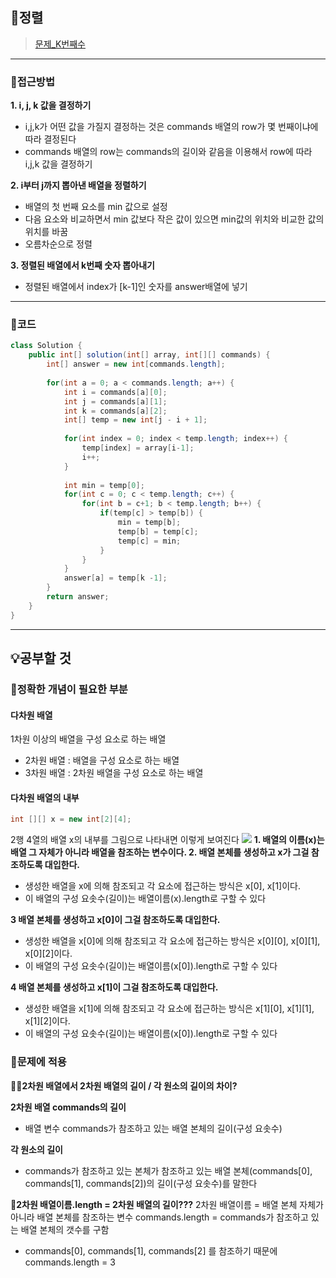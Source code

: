 ## 📝정렬    
> [문제_K번째수](https://programmers.co.kr/learn/courses/30/lessons/42748) 

---
### 📍접근방법
**1. i, j, k 값을 결정하기**
- i,j,k가 어떤 값을 가질지 결정하는 것은 commands 배열의 row가 몇 번째이냐에 따라 결정된다 
- commands 배열의 row는 commands의 길이와 같음을 이용해서 row에 따라 i,j,k 값을 결정하기

**2. i부터 j까지 뽑아낸 배열을 정렬하기**
- 배열의 첫 번째 요소를 min 값으로 설정
- 다음 요소와 비교하면서 min 값보다 작은 값이 있으면 min값의 위치와 비교한 값의 위치를 바꿈
- 오름차순으로 정렬

**3. 정렬된 배열에서 k번째 숫자 뽑아내기**
- 정렬된 배열에서 index가 [k-1]인 숫자를 answer배열에 넣기

---
### 📍코드
``` java
class Solution {
    public int[] solution(int[] array, int[][] commands) {
        int[] answer = new int[commands.length];
        
        for(int a = 0; a < commands.length; a++) {
            int i = commands[a][0];
            int j = commands[a][1];
            int k = commands[a][2];                        
            int[] temp = new int[j - i + 1];
        
            for(int index = 0; index < temp.length; index++) {
                temp[index] = array[i-1];
                i++;
            }
        
            int min = temp[0];
            for(int c = 0; c < temp.length; c++) {
                for(int b = c+1; b < temp.length; b++) {
                    if(temp[c] > temp[b]) {
                        min = temp[b];
                        temp[b] = temp[c];
                        temp[c] = min;
                    }
                }
            }
            answer[a] = temp[k -1];        
        }
        return answer;
    }
}
```
---
## 💡공부할 것
### 📍정확한 개념이 필요한 부분
#### 다차원 배열
1차원 이상의 배열을 구성 요소로 하는 배열  
- 2차원 배열 : 배열을 구성 요소로 하는 배열 
- 3차원 배열 : 2차원 배열을 구성 요소로 하는 배열

#### 다차원 배열의 내부
``` java 
int [][] x = new int[2][4];
```
2행 4열의 배열 x의 내부를 그림으로 나타내면 이렇게 보여진다
![](https://images.velog.io/images/zero9657/post/80b24ee0-93f6-439a-b980-9fa270502a08/KakaoTalk_20210722_190908865.jpg)
**1. 배열의 이름(x)는 배열 그 자체가 아니라 배열을 참조하는 변수이다.
2. 배열 본체를 생성하고 x가 그걸 참조하도록 대입한다.** 
- 생성한 배열을 x에 의해 참조되고 각 요소에 접근하는 방식은 x[0], x[1]이다.
 - 이 배열의 구성 요솟수(길이)는 배열이름(x).length로 구할 수 있다

**3 배열 본체를 생성하고 x[0]이 그걸 참조하도록 대입한다.**
- 생성한 배열을 x[0]에 의해 참조되고 각 요소에 접근하는 방식은 x[0][0], x[0][1], x[0][2]이다.
 - 이 배열의 구성 요솟수(길이)는 배열이름(x[0]).length로 구할 수 있다

**4 배열 본체를 생성하고 x[1]이 그걸 참조하도록 대입한다.**
- 생성한 배열을 x[1]에 의해 참조되고 각 요소에 접근하는 방식은 x[1][0], x[1][1], x[1][2]이다.
 - 이 배열의 구성 요솟수(길이)는 배열이름(x[0]).length로 구할 수 있다

### 📍문제에 적용
🙋‍♀️**2차원 배열에서 2차원 배열의 길이 / 각 원소의 길이의 차이?**

**2차원 배열 commands의 길이**
- 배열 변수 commands가 참조하고 있는 배열 본체의 길이(구성 요솟수)

**각 원소의 길이** 
- commands가 참조하고 있는 본체가 참조하고 있는 배열 본체(commands[0], commands[1], commands[2])의 길이(구성 요솟수)를 말한다

🙋‍**2차원 배열이름.length = 2차원 배열의 길이???**
2차원 배열이름 = 배열 본체 자체가 아니라 배열 본체를 참조하는 변수
commands.length = commands가 참조하고 있는 배열 본체의 갯수를 구함
- commands[0], commands[1], commands[2] 를 참조하기 때문에 commands.length = 3